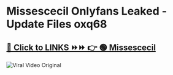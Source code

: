 
 # Missescecil Onlyfans Leaked - Update Files oxq68

## <h2><a href="https://clipsfans.com/Missescecil&ref=git">🔗 Click to LINKS ⏩⏩ 👉 🟢 Missescecil </a></h2>

<a href="https://clipsfans.com/Missescecil&ref=git" rel="nofollow" data-target="animated-image.originalLink"><img src="https://i.ibb.co.com/xMMVF88/686577567.gif" alt="Viral Video Original" style="max-width: 100%; display: inline-block;" data-target="animated-image.originalImage"></a>

